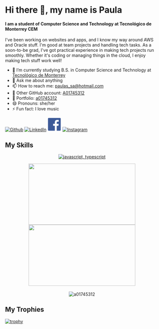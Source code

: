 # Hi there 👋, my name is Paula
#### I am a student of Computer Science and Technology at Tecnológico de Monterrey CEM
I've been working on websites and apps, and I know my way around AWS and Oracle stuff. I'm good at team projects and handling tech tasks. As a soon-to-be grad, I've got practical experience in making tech projects run smoothly. Whether it's coding or managing things in the cloud, I enjoy making tech stuff work well!


- 🌱 I’m currently studying B.S. in Computer Science and Technology at [Tecnológico de Monterrey](https://tec.mx) 
- 💬 Ask me about anything 
- 📫 How to reach me: [paulas_sa@hotmail.com](mailto:tu@email.com) 
- 🔁 Other GitHub account: [A01745312](https://github.com/A01745312)
- 💼 Portfolio: [a01745312](https://a01745312.github.io/portafolio)
- 😄 Pronouns: she/her 
- ⚡ Fun fact: I love music 


[<img src="https://skillicons.dev/icons?i=github&theme=light" title="Github" alt="Github"/>](https://github.com/A01745312)  [<img src="https://skillicons.dev/icons?i=linkedin" title="LinkedIn" alt="LinkedIn"/>](https://www.linkedin.com/in/paula-santoyo-41081b17a/)  [<img src="https://github.com/devicons/devicon/blob/master/icons/facebook/facebook-original.svg" title="Facebook" alt="Facebook" width="45" height="45"/>](https://www.facebook.com/paulasophia.santoyo)  [<img src="https://skillicons.dev/icons?i=instagram" title="Instagram" alt="Instagram"/>](https://www.instagram.com/pau_sophi/)



##  My Skills

<p align="center">
  <a href="https://skillicons.dev">
    <img src="https://skillicons.dev/icons?i=js,ts,html,css,aws,figma,flask,py,github,mongodb,mysql,nodejs,postman,react,vscode,tensorflow&theme=dark&perline=12" alt='javascript, typescript'/>
  </a>
</p>

<p align='center'>    
    <img align='center' width=350px height=200px src='https://github-readme-stats.vercel.app/api?username=A01745312&show_icons=true&count_private=true'/>
    <img align='center' width=350px height=200px src='https://streak-stats.demolab.com/?user=A01745312'/> 
    <br></br>
    <img align="center" src="https://github-readme-stats.vercel.app/api/top-langs?username=a01745312&show_icons=true&locale=en&layout=donut-vertical" alt="a01745312" /> 
</p>

## My Trophies

[![trophy](https://github-profile-trophy.vercel.app/?username=A01745312)](https://github.com/ryo-ma/github-profile-trophy)
